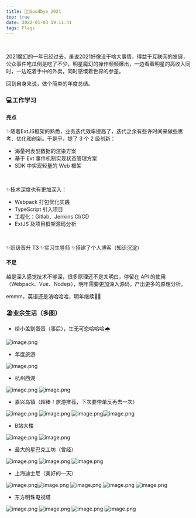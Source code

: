 ```yaml
---
title: 👋🏻Goodbye 2021
top: true
date: 2022-01-03 19:11:41
tags: Flags
---
```

​

2021魔幻的一年已经过去，虽说2021好像没干啥大事情，得益于互联网的发展，公众事件吃瓜倒是吃了不少，明星魔幻的操作频频爆出，一边看着明星的高收入同时，一边吃着手中的外卖，同时感慨着世界的参差。
​

回到自身来说，做个简单的年度总结。
​

### 💻工作学习


#### 亮点


✨随着ExtJS框架的熟悉，业务迭代效率提高了，迭代之余有些许时间来做些思考、优化和创新。于是乎，提了 3 个 2 级创新：


- 海量列表型数据的渲染方案
- 基于 Ext 事件机制实现状态管理方案
- SDK 中实现轻量的 Web 框架

​

✨技术深度也有更加深入：
​


- Webpack 打包优化实践
- TypeScript 引入项目
- 工程化：Gitlab、Jenkins CI/CD
- ExtJS 及项目框架源码分析

​

✨职级晋升 T3
✨实习生导师
✨搭建了个人博客（知识沉淀）
​

#### 不足
越是深入感觉技术不够深，很多原理还不是太明白，停留在 API 的使用（Webpack、Vue、Nodejs），明年需要更加深入源码，产出更多的原理分析。
​

emmm，英语还是渣哈哈哈，明年继续😵‍💫
​

### 🏖业余生活（多图）


- 给小盖割蛋蛋（事后），生无可恋哈哈哈🌧

![image.png](https://cdn.nlark.com/yuque/0/2022/png/372117/1641202650162-11949c1c-2aca-448b-99d7-e535aad074b8.png#clientId=udd8dae67-810d-4&crop=0&crop=0&crop=1&crop=1&from=paste&height=993&id=u30737445&margin=%5Bobject%20Object%5D&name=image.png&originHeight=1600&originWidth=1200&originalType=binary&ratio=1&rotation=0&showTitle=false&size=1403160&status=done&style=none&taskId=u0a5f8996-3e2d-4170-b412-8ffb3a6331c&title=&width=745)

- 年度旅游

![image.png](https://cdn.nlark.com/yuque/0/2022/png/372117/1641203037188-a860c289-abce-4313-aef9-9bf4ea0d3191.png#clientId=udd8dae67-810d-4&crop=0&crop=0&crop=1&crop=1&from=paste&height=600&id=u49fcff39&margin=%5Bobject%20Object%5D&name=image.png&originHeight=1200&originWidth=1600&originalType=binary&ratio=1&rotation=0&showTitle=false&size=2469497&status=done&style=none&taskId=u8e925622-fb33-4b46-a80b-7f2a5e4d9cb&title=&width=800)

- 杭州西湖

![image.png](https://cdn.nlark.com/yuque/0/2022/png/372117/1641203204408-610d3a13-698f-4ce6-b4b4-ece1e81ba879.png#clientId=udd8dae67-810d-4&crop=0&crop=0&crop=1&crop=1&from=paste&height=600&id=u6c72f150&margin=%5Bobject%20Object%5D&name=image.png&originHeight=1200&originWidth=1600&originalType=binary&ratio=1&rotation=0&showTitle=false&size=2765412&status=done&style=none&taskId=u3224c2b4-cc36-4161-97df-19fff3a9d7f&title=&width=800)
![image.png](https://cdn.nlark.com/yuque/0/2022/png/372117/1641203244747-4d8addaa-6846-4e51-af9b-bcc49fcfc6e4.png#clientId=udd8dae67-810d-4&crop=0&crop=0&crop=1&crop=1&from=paste&height=600&id=u78c3f555&margin=%5Bobject%20Object%5D&name=image.png&originHeight=1200&originWidth=1600&originalType=binary&ratio=1&rotation=0&showTitle=false&size=2600336&status=done&style=none&taskId=ua91bf814-72dc-4844-96ce-bfbd03bbbfc&title=&width=800)

- 嘉兴乌镇（超棒！旅游推荐，下次要带单反再去一次）

![image.png](https://cdn.nlark.com/yuque/0/2022/png/372117/1641203485971-f11950c5-45f8-497e-917f-f51d4c66c3ff.png#clientId=udd8dae67-810d-4&crop=0&crop=0&crop=1&crop=1&from=paste&height=600&id=u7846fb7a&margin=%5Bobject%20Object%5D&name=image.png&originHeight=1200&originWidth=1600&originalType=binary&ratio=1&rotation=0&showTitle=false&size=3001312&status=done&style=none&taskId=udc7ecad7-f99f-4706-83e4-ef3cbcf3c0b&title=&width=800)
![image.png](https://cdn.nlark.com/yuque/0/2022/png/372117/1641203620852-89c71b91-bca8-400c-b2db-ac83584445e5.png#clientId=udd8dae67-810d-4&crop=0&crop=0&crop=1&crop=1&from=paste&height=600&id=u50df06ea&margin=%5Bobject%20Object%5D&name=image.png&originHeight=1200&originWidth=1600&originalType=binary&ratio=1&rotation=0&showTitle=false&size=2491432&status=done&style=none&taskId=uaeb78c60-4166-4980-a6bf-5c707a2f0b1&title=&width=800)
![image.png](https://cdn.nlark.com/yuque/0/2022/png/372117/1641203705454-e70202d4-caa4-4beb-939c-eeaf0d5a1bf8.png#clientId=udd8dae67-810d-4&crop=0&crop=0&crop=1&crop=1&from=paste&height=600&id=udc1c8b28&margin=%5Bobject%20Object%5D&name=image.png&originHeight=1200&originWidth=1600&originalType=binary&ratio=1&rotation=0&showTitle=false&size=2699184&status=done&style=none&taskId=u24959909-7da3-40b6-91c3-a2690e64ab6&title=&width=800)![image.png](https://cdn.nlark.com/yuque/0/2022/png/372117/1641203874787-4b2963dd-dee4-4755-9966-89523429b6b1.png#clientId=udd8dae67-810d-4&crop=0&crop=0&crop=1&crop=1&from=paste&height=600&id=ubf518679&margin=%5Bobject%20Object%5D&name=image.png&originHeight=1200&originWidth=1600&originalType=binary&ratio=1&rotation=0&showTitle=false&size=2191475&status=done&style=none&taskId=u1a7a4ba7-8050-462e-9d8c-60b63939c1b&title=&width=800)

- B站大楼

![image.png](https://cdn.nlark.com/yuque/0/2022/png/372117/1641203918543-e51ce836-aff9-4f70-aa4c-89d90a9ca1e4.png#clientId=udd8dae67-810d-4&crop=0&crop=0&crop=1&crop=1&from=paste&height=995&id=u71923ecb&margin=%5Bobject%20Object%5D&name=image.png&originHeight=1600&originWidth=1200&originalType=binary&ratio=1&rotation=0&showTitle=false&size=2374585&status=done&style=none&taskId=uc287d0b5-fd47-4e38-8d53-4df634de2d2&title=&width=746)
![image.png](https://cdn.nlark.com/yuque/0/2022/png/372117/1641203971341-dba0e18f-ff1b-458b-aaff-167765f961ad.png#clientId=udd8dae67-810d-4&crop=0&crop=0&crop=1&crop=1&from=paste&height=995&id=u850d7ad7&margin=%5Bobject%20Object%5D&name=image.png&originHeight=1600&originWidth=1200&originalType=binary&ratio=1&rotation=0&showTitle=false&size=1837260&status=done&style=none&taskId=u7544e56e-dcf6-4a6c-bd4f-a55ac11ad0b&title=&width=746)

- 最大的星巴克工坊（曾经）

![image.png](https://cdn.nlark.com/yuque/0/2022/png/372117/1641204047928-f947b46e-fcef-4f81-8cd7-9aa448ca7088.png#clientId=udd8dae67-810d-4&crop=0&crop=0&crop=1&crop=1&from=paste&height=600&id=u42100c56&margin=%5Bobject%20Object%5D&name=image.png&originHeight=1200&originWidth=1600&originalType=binary&ratio=1&rotation=0&showTitle=false&size=2871935&status=done&style=none&taskId=u1816a68b-32b1-4f0c-bca4-1c94fa6fb29&title=&width=800)
![image.png](https://cdn.nlark.com/yuque/0/2022/png/372117/1641204167730-9d823a9f-5df9-47b9-9c05-566a5059396d.png#clientId=udd8dae67-810d-4&crop=0&crop=0&crop=1&crop=1&from=paste&height=560&id=u9e44fd35&margin=%5Bobject%20Object%5D&name=image.png&originHeight=1080&originWidth=1440&originalType=binary&ratio=1&rotation=0&showTitle=false&size=1849473&status=done&style=none&taskId=uc32626f1-b38c-48ac-8413-19ba9a06edf&title=&width=746)
![image.png](https://cdn.nlark.com/yuque/0/2022/png/372117/1641204090273-9c22f445-8551-4e63-9735-12e369e8a2de.png#clientId=udd8dae67-810d-4&crop=0&crop=0&crop=1&crop=1&from=paste&height=600&id=u02aeb264&margin=%5Bobject%20Object%5D&name=image.png&originHeight=1200&originWidth=1600&originalType=binary&ratio=1&rotation=0&showTitle=false&size=3212762&status=done&style=none&taskId=u716ae18f-6c06-41ee-8b70-b4ccda6a31e&title=&width=800)

- 上海迪士尼（美好的一天）

![image.png](https://cdn.nlark.com/yuque/0/2022/png/372117/1641204216469-3358b4c4-ae44-465b-8729-32e3080dff2f.png#clientId=udd8dae67-810d-4&crop=0&crop=0&crop=1&crop=1&from=paste&height=600&id=u51821a05&margin=%5Bobject%20Object%5D&name=image.png&originHeight=1200&originWidth=1600&originalType=binary&ratio=1&rotation=0&showTitle=false&size=2434582&status=done&style=none&taskId=uf0bd316e-fcaf-4266-8f9a-71a2643950f&title=&width=800)![image.png](https://cdn.nlark.com/yuque/0/2022/png/372117/1641204356097-12287062-4505-419e-b7f2-bcdb2d252bdc.png#clientId=udd8dae67-810d-4&crop=0&crop=0&crop=1&crop=1&from=paste&height=600&id=u71acc26e&margin=%5Bobject%20Object%5D&name=image.png&originHeight=1200&originWidth=1600&originalType=binary&ratio=1&rotation=0&showTitle=false&size=1818362&status=done&style=none&taskId=uc6ecfadd-281f-414f-a177-600433427b9&title=&width=800)
![image.png](https://cdn.nlark.com/yuque/0/2022/png/372117/1641204469095-acee1bfb-a550-4bf9-8417-c1656dc74ad5.png#clientId=udd8dae67-810d-4&crop=0&crop=0&crop=1&crop=1&from=paste&height=600&id=ue0aaaeda&margin=%5Bobject%20Object%5D&name=image.png&originHeight=1200&originWidth=1600&originalType=binary&ratio=1&rotation=0&showTitle=false&size=2626292&status=done&style=none&taskId=u88ebe2ef-6b05-4119-958f-442e8812f95&title=&width=800)
![image.png](https://cdn.nlark.com/yuque/0/2022/png/372117/1641204508641-bb3e940c-72b5-4758-a82d-8081f4a2673d.png#clientId=udd8dae67-810d-4&crop=0&crop=0&crop=1&crop=1&from=paste&height=992&id=u0e75e082&margin=%5Bobject%20Object%5D&name=image.png&originHeight=1600&originWidth=1200&originalType=binary&ratio=1&rotation=0&showTitle=false&size=2062932&status=done&style=none&taskId=u5340cdc7-27ba-445d-a9c9-ad7aa79e190&title=&width=744)
![image.png](https://cdn.nlark.com/yuque/0/2022/png/372117/1641204549140-922b9a8d-0ed4-4f35-bde0-e89da07b6b2c.png#clientId=udd8dae67-810d-4&crop=0&crop=0&crop=1&crop=1&from=paste&height=600&id=ucdef0b58&margin=%5Bobject%20Object%5D&name=image.png&originHeight=1200&originWidth=1600&originalType=binary&ratio=1&rotation=0&showTitle=false&size=1775839&status=done&style=none&taskId=u71ff66e9-275a-4acf-8358-35ac4f314e9&title=&width=800)

- 东方明珠电视塔

![image.png](https://cdn.nlark.com/yuque/0/2022/png/372117/1641204809054-4e742b74-318d-41b5-bcdc-40539b2e1234.png#clientId=udd8dae67-810d-4&crop=0&crop=0&crop=1&crop=1&from=paste&height=600&id=uf8175d9a&margin=%5Bobject%20Object%5D&name=image.png&originHeight=1200&originWidth=1600&originalType=binary&ratio=1&rotation=0&showTitle=false&size=2780687&status=done&style=none&taskId=u9883e462-3e80-4ed7-a98f-e74ecde5ff6&title=&width=800)
![image.png](https://cdn.nlark.com/yuque/0/2022/png/372117/1641204867917-bc4c98ee-3a38-430f-8e7f-ff7f60af4ee8.png#clientId=udd8dae67-810d-4&crop=0&crop=0&crop=1&crop=1&from=paste&height=600&id=u20d1aca6&margin=%5Bobject%20Object%5D&name=image.png&originHeight=1200&originWidth=1600&originalType=binary&ratio=1&rotation=0&showTitle=false&size=2008569&status=done&style=none&taskId=u2b06f1d9-6db1-4e91-9b8f-f5d74774cc8&title=&width=800)
![image.png](https://cdn.nlark.com/yuque/0/2022/png/372117/1641204922387-2e2f5c82-a279-4a10-97db-9c65a217a284.png#clientId=udd8dae67-810d-4&crop=0&crop=0&crop=1&crop=1&from=paste&height=600&id=u3f740b65&margin=%5Bobject%20Object%5D&name=image.png&originHeight=1200&originWidth=1600&originalType=binary&ratio=1&rotation=0&showTitle=false&size=2298873&status=done&style=none&taskId=u553da15b-fc51-4606-8397-6eb26075a72&title=&width=800)
![image.png](https://cdn.nlark.com/yuque/0/2022/png/372117/1641204936612-b4f400b0-b5d1-43a1-8905-e746720d6317.png#clientId=udd8dae67-810d-4&crop=0&crop=0&crop=1&crop=1&from=paste&height=995&id=u25d11845&margin=%5Bobject%20Object%5D&name=image.png&originHeight=1440&originWidth=1080&originalType=binary&ratio=1&rotation=0&showTitle=false&size=1470133&status=done&style=none&taskId=ua57deee4-24ad-4545-9fa1-91e6c45fe77&title=&width=746)


